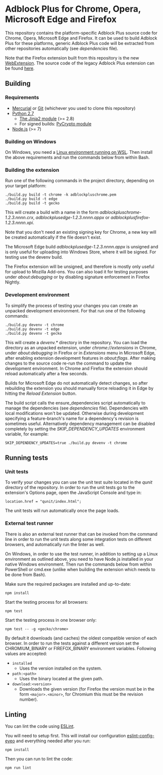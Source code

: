 Adblock Plus for Chrome, Opera, Microsoft Edge and Firefox
==========================================================

This repository contains the platform-specific Adblock Plus source code for
Chrome, Opera, Microsoft Edge and Firefox. It can be used to build
Adblock Plus for these platforms, generic Adblock Plus code will be extracted
from other repositories automatically (see _dependencies_ file).

Note that the Firefox extension built from this repository is the new
[WebExtension](https://developer.mozilla.org/en-US/Add-ons/WebExtensions).
The source code of the legacy Adblock Plus extension
can be found [here](https://hg.adblockplus.org/adblockplus).

Building
---------

### Requirements

- [Mercurial](https://www.mercurial-scm.org/) or [Git](https://git-scm.com/) (whichever you used to clone this repository)
- [Python 2.7](https://www.python.org)
  - [The Jinja2 module](http://jinja.pocoo.org/docs) (>= 2.8)
  - For signed builds: [PyCrypto module](https://www.dlitz.net/software/pycrypto/)
- [Node.js](https://nodejs.org/) (>= 7)

### Building on Windows

On Windows, you need a [Linux environment running on WSL](https://docs.microsoft.com/windows/wsl/install-win10).
Then install the above requirements and run the commands below from within Bash.

### Building the extension

Run one of the following commands in the project directory, depending on your
target platform:

    ./build.py build -t chrome -k adblockpluschrome.pem
    ./build.py build -t edge
    ./build.py build -t gecko

This will create a build with a name in the form
_adblockpluschrome-1.2.3.nnnn.crx_, _adblockplusedge-1.2.3.nnnn.appx_ or
_adblockplusfirefox-1.2.3.nnnn.xpi_.

Note that you don't need an existing signing key for Chrome, a new key
will be created automatically if the file doesn't exist.

The Microsoft Edge build _adblockplusedge-1.2.3.nnnn.appx_ is unsigned and
is only useful for uploading into Windows Store, where it will be signed. For
testing use the devenv build.

The Firefox extension will be unsigned, and therefore is mostly only useful for
upload to Mozilla Add-ons. You can also load it for testing purposes under
_about:debugging_ or by disabling signature enforcement in Firefox Nightly.

### Development environment

To simplify the process of testing your changes you can create an unpacked
development environment. For that run one of the following commands:

    ./build.py devenv -t chrome
    ./build.py devenv -t edge
    ./build.py devenv -t gecko

This will create a _devenv.*_ directory in the repository. You can load the
directory as an unpacked extension, under _chrome://extensions_ in Chrome,
under _about:debugging_ in Firefox or in _Extensions_ menu in Microsoft Edge,
after enabling extension development features in _about:flags_.
After making changes to the source code re-run the command to update the
development environment. In Chrome and Firefox the extension should reload
automatically after a few seconds.

Builds for Microsoft Edge do not automatically detect changes, so after
rebuilding the extension you should manually force reloading it in Edge by
hitting the _Reload Extension_ button.

The build script calls the ensure_dependencies script automatically to manage
the dependencies (see _dependencies_ file). Dependencies with local
modifications won't be updated. Otherwise during development specifying a
feature-branch's name for a dependency's revision is sometimes useful.
Alternatively dependency management can be disabled completely by setting the
_SKIP_DEPENDENCY_UPDATES_ environment variable, for example:

    SKIP_DEPENDENCY_UPDATES=true ./build.py devenv -t chrome

Running tests
-------------

### Unit tests

To verify your changes you can use the unit test suite located in the _qunit_
directory of the repository. In order to run the unit tests go to the
extension's Options page, open the JavaScript Console and type in:

    location.href = "qunit/index.html";

The unit tests will run automatically once the page loads.

### External test runner

There is also an external test runner that can be invoked from the
command line in order to run the unit tests along some integration
tests on different browsers, and automatically run the linter as well.

On Windows, in order to use the test runner, in addition to setting up a Linux
environment as outlined above, you need to have Node.js installed in your native
Windows environment. Then run the commands below from within PowerShell or
cmd.exe (unlike when building the extension which needs to be done from Bash).

Make sure the required packages are installed and up-to-date:

    npm install

Start the testing process for all browsers:

    npm test

Start the testing process in one browser only:

    npm test -- -g <gecko/chrome>

By default it downloads (and caches) the oldest compatible version
of each browser. In order to run the tests against a different version
set the CHROMIUM_BINARY or FIREFOX_BINARY environment variables.
Following values are accepted:

* `installed`
  * Uses the version installed on the system.
* `path:<path>`
  * Uses the binary located at the given path.
* `download:<version>`
  * Downloads the given version (for Firefox the version must be in the
    form `<major>.<minor>`, for Chromium this must be the revision number).

Linting
-------

You can lint the code using [ESLint](http://eslint.org).

You will need to setup first. This will install our configuration
[eslint-config-eyeo](https://hg.adblockplus.org/codingtools/file/tip/eslint-config-eyeo)
and everything needed after you run:

    npm install

Then you can run to lint the code:

    npm run lint
